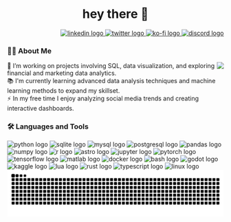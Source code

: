 <h1 align="center">hey there 👋</h1>

<div align="right">
  <a href="https://www.linkedin.com/in/bhanwar-singh/" target="blank">
    <img src="https://raw.githubusercontent.com/maurodesouza/profile-readme-generator/master/src/assets/icons/social/linkedin/default.svg" width="40" height="25" alt="linkedin logo"  />
  </a>
  <a href="https://x.com/lazyloopdev" target="_blank">
    <img src="https://raw.githubusercontent.com/maurodesouza/profile-readme-generator/master/src/assets/icons/social/twitter/default.svg" width="40" height="25" alt="twitter logo"  />
  </a>
  <a href="https://ko-fi.com/bhanwar" target="_blank">
    <img src="https://raw.githubusercontent.com/maurodesouza/profile-readme-generator/master/src/assets/icons/social/ko-fi/default.svg" width="40" height="25" alt="ko-fi logo"  />
  </a>
  <a href="https://discordapp.com/users/bhanwar1" target="_blank">
    <img src="https://raw.githubusercontent.com/maurodesouza/profile-readme-generator/master/src/assets/icons/social/discord/default.svg" width="40" height="25" alt="discord logo"  />
  </a>
</div>

<h3 align="left">👩‍💻 About Me</h3>

<img align="right" height="150" src="https://media1.giphy.com/media/v1.Y2lkPTc5MGI3NjExMGxlMW93ZWpuNnA0dGg4cDd2aWZ3YmE0M3ZyOXVvaWVsZmx4Y2tjaiZlcD12MV9pbnRlcm5hbF9naWZfYnlfaWQmY3Q9Zw/HzPtbOKyBoBFsK4hyc/giphy.gif"  />

<p align="left">
  🔭 I’m working on projects involving SQL, data visualization, and exploring financial and marketing data analytics.<br>
  📚 I'm currently learning advanced data analysis techniques and machine learning methods to expand my skillset.<br>
  ⚡ In my free time I enjoy analyzing social media trends and creating interactive dashboards.
</p>

<h3 align="left">🛠 Languages and Tools</h3>

<div align="left">
  <img src="https://cdn.jsdelivr.net/gh/devicons/devicon/icons/python/python-original.svg" height="40" alt="python logo" />
  <img src="https://cdn.jsdelivr.net/gh/devicons/devicon/icons/sqlite/sqlite-original.svg" height="40" alt="sqlite logo" />
  <img src="https://cdn.jsdelivr.net/gh/devicons/devicon/icons/mysql/mysql-original.svg" height="40" alt="mysql logo" />
  <img src="https://cdn.jsdelivr.net/gh/devicons/devicon/icons/postgresql/postgresql-original.svg" height="40" alt="postgresql logo" />
  <img src="https://cdn.jsdelivr.net/gh/devicons/devicon/icons/pandas/pandas-original.svg" height="40" alt="pandas logo" />
  <img src="https://cdn.jsdelivr.net/gh/devicons/devicon/icons/numpy/numpy-original.svg" height="40" alt="numpy logo" />
  <img src="https://cdn.jsdelivr.net/gh/devicons/devicon/icons/r/r-original.svg" height="40" alt="r logo" />
  <img src="https://cdn.simpleicons.org/astro/FF5D01" height="40" alt="astro logo" />
  <img src="https://cdn.jsdelivr.net/gh/devicons/devicon/icons/jupyter/jupyter-original.svg" height="40" alt="jupyter logo" />
  <img src="https://cdn.jsdelivr.net/gh/devicons/devicon/icons/pytorch/pytorch-original.svg" height="40" alt="pytorch logo" />
  <img src="https://cdn.jsdelivr.net/gh/devicons/devicon/icons/tensorflow/tensorflow-original.svg" height="40" alt="tensorflow logo" />
  <img src="https://cdn.jsdelivr.net/gh/devicons/devicon/icons/matlab/matlab-original.svg" height="40" alt="matlab logo" />
  <img src="https://cdn.jsdelivr.net/gh/devicons/devicon/icons/docker/docker-original.svg" height="40" alt="docker logo" />
  <img src="https://cdn.jsdelivr.net/gh/devicons/devicon/icons/bash/bash-original.svg" height="40" alt="bash logo" />
  <img src="https://cdn.jsdelivr.net/gh/devicons/devicon/icons/godot/godot-original.svg" height="40" alt="godot logo" />
  <img src="https://cdn.jsdelivr.net/gh/devicons/devicon/icons/kaggle/kaggle-original.svg" height="40" alt="kaggle logo" />
  <img src="https://cdn.jsdelivr.net/gh/devicons/devicon/icons/lua/lua-original.svg" height="40" alt="lua logo" />
  <img src="https://cdn.jsdelivr.net/gh/devicons/devicon/icons/rust/rust-original.svg" height="40" alt="rust logo" />
  <img src="https://cdn.jsdelivr.net/gh/devicons/devicon/icons/typescript/typescript-original.svg" height="40" alt="typescript logo" />
  <img src="https://cdn.jsdelivr.net/gh/devicons/devicon/icons/linux/linux-original.svg" height="40" alt="linux logo" />
</div>

<img src="https://raw.githubusercontent.com/bhanwar89/bhanwar89/output/snake.svg" alt="Snake animation" />
